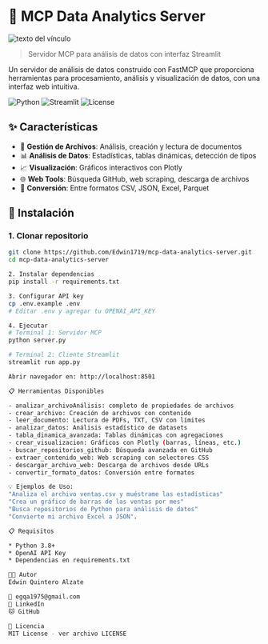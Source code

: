 # 🔧 MCP Data Analytics Server

![texto del vínculo](https://camo.githubusercontent.com/58b51da4887fd84007572883d81033edf32743eff1e6947173054487c627a953/68747470733a2f2f6173736574732e706963616f732e636f6d2f6769742f706963612d6d63702e706e67)

> Servidor MCP para análisis de datos con interfaz Streamlit

Un servidor de análisis de datos construido con FastMCP que proporciona herramientas para procesamiento, análisis y visualización de datos, con una interfaz web intuitiva.

![Python](https://img.shields.io/badge/Python-3.8%2B-blue.svg)
![Streamlit](https://img.shields.io/badge/Streamlit-Latest-red.svg)
![License](https://img.shields.io/badge/License-MIT-yellow.svg)

## ✨ Características

- 📁 **Gestión de Archivos**: Análisis, creación y lectura de documentos
- 📊 **Análisis de Datos**: Estadísticas, tablas dinámicas, detección de tipos
- 📈 **Visualización**: Gráficos interactivos con Plotly
- 🌐 **Web Tools**: Búsqueda GitHub, web scraping, descarga de archivos
- 🔄 **Conversión**: Entre formatos CSV, JSON, Excel, Parquet

## 🚀 Instalación

### 1. Clonar repositorio
```bash
git clone https://github.com/Edwin1719/mcp-data-analytics-server.git
cd mcp-data-analytics-server

2. Instalar dependencias
pip install -r requirements.txt

3. Configurar API key
cp .env.example .env
# Editar .env y agregar tu OPENAI_API_KEY

4. Ejecutar
# Terminal 1: Servidor MCP
python server.py

# Terminal 2: Cliente Streamlit  
streamlit run app.py

Abrir navegador en: http://localhost:8501

📋 Herramientas Disponibles

- analizar_archivoAnálisis: completo de propiedades de archivos
- crear_archivo: Creación de archivos con contenido
- leer_documento: Lectura de PDFs, TXT, CSV con límites
- analizar_datos: Análisis estadístico de datasets
- tabla_dinamica_avanzada: Tablas dinámicas con agregaciones
- crear_visualizacion: Gráficos con Plotly (barras, líneas, etc.)
- buscar_repositorios_github: Búsqueda avanzada en GitHub
- extraer_contenido_web: Web scraping con selectores CSS
- descargar_archivo_web: Descarga de archivos desde URLs
- convertir_formato_datos: Conversión entre formatos

💡 Ejemplos de Uso:
"Analiza el archivo ventas.csv y muéstrame las estadísticas"
"Crea un gráfico de barras de las ventas por mes"
"Busca repositorios de Python para análisis de datos"
"Convierte mi archivo Excel a JSON".

📋 Requisitos

* Python 3.8+
* OpenAI API Key
* Dependencias en requirements.txt

👨‍💻 Autor
Edwin Quintero Alzate

📧 egqa1975@gmail.com
🔗 LinkedIn
🐱 GitHub

📄 Licencia
MIT License - ver archivo LICENSE
